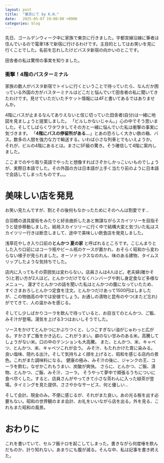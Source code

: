 ```yaml
---
layout: post
title:  "東京にて by K.H."
date:   2025-05-07 19:00:00 +0900
categories: blog
---
```


先日、ゴールデンウィーク中に家族で東京に行きました。宇都宮線沿線に筆者は住んでいるので電車1本で新宿に行けるわけです。主目的としてはお笑いを見に行くことでした。名前を忘れしたけどバスタ新宿の向かいのとこです。

田舎者の私は驚愕の事実を知りました。

### 衝撃！4階のバスターミナル
家族の数人がバスタ新宿でトイレに行くということで待っていたら、なんだか困っている外国の方がバスターミナルはどこだと悩んでいて田舎者の私に聞いてきたわけです。見せていただいたチケット情報には4Fと書いてあるではありませんか。

4階にバスが止まるなんてありえないと信じ切っていた田舎者(自分)は一緒に地図を見ましょうと提案しました。
「ビルしかないじゃん。」心の中でそう思いました。そしてしばらくワタワタしてその方と一緒に悩んでいた私は衝撃の事実に気づきます。
「**4階にバスの停留所がある...**」とあの恐ろしく大きい鉄の箱、バス。数多の人間を強力な力で輸送する。いわば小さな列車とでもいえようか。
それが、ビルの4階にあるとは。まさにSF級の驚き。そう確信して4階に案内しました。

ここまでのやり取り英語でやったと想像すればさぞかしかっこいいものでしょうが、実際日本語でした。その外国の方は日本語が上手く当たり前のように日本語で会話してしまったものです。。。

# 美味しい店を発見

お笑い見たんですが、割とその後何もなかったためにそのへんは割愛です...

合羽橋の道具屋街をみたりと紆余曲折したあと無謀ながらスカイツリーを目指そうと徒歩移動しました。結局スカイツリーに行く中で結構大変と気づいた私はスカイツリー行きは断念しまして、途中で美味しい飲食店を発見しました。

浅草花やしき入り口前の**とんかつ 夏の家** と呼ばれるところです。こじんまりとした入り口前にはコーラ瓶やビール瓶のケースが置かれ、おそらく昭和から変わらない様子が見られました。オーソドックスなのれん、味のある建物、タイムスリップしたような気持ちでした。

店内に入ってもその雰囲気は変わらない。店員さんは4人ほど。老夫婦(確かそう)と若い方が2人ほど。とんかつだけでなくハンバーグや刺し身定食など多様なメニュー。
漫才でとんかつの話を聞いた私はとんかつの腹になっていたため、すぐさまおろしとんかつ定食を注文。とんかつだけあって1500円はしましたが、この物価高の中では安値でしょう。お通しの漬物と昆布のやつ(またど忘れ)がでてきて、人の温かみを感じる。

そしてし少しばかりコーラを飲んで待っていると、お目当てのとんかつ、ご飯、みそ汁が登場。湯気を上げる3つはおいしそうでした。

ソースをかけてとんかつにかぶりつくと、しつこすぎない油がじゅわっと広がる。すかさずご飯をかき込む。これがうまい。癖のない甘みのある米。高騰してしょうがない米。口の中のテンションも大高騰。
また、とんかつ、米、キャベツ、とんかつ、米、キャベツこれが合う。
みそ汁、もたれかけた胃に染みる。良い塩味、隠れる出汁。そして気持ちよく顔を上げると、昭和を感じる店内の景色。これがまた調味料になる。
健康の極み、みそ汁の後に、ジャンクの王、コーラを飲む。なぜかこれもうまい、炭酸が爽快。
さらに、とんかつ、ご飯、漬物、とんかつ、ご飯、みそ汁、コーラ。
そうやって夢中で頬張るうちについに食べ尽くした。すると、店員さんがやってきて小さな茶わんに入った緑茶が登場。タイミングを見た提供、ささやかなサービス、何と優しい...

そして会計。現金のみ。不便に感じるが、それがまた良い。あの光る板を出す必要もない。昭和の世界観のまま会計、お礼をいいながら店を出る。外を見る、これもまた昭和の風景。

# おわりに
これを書いていて、セルフ飯テロを起こしてしまった。書きながら何度唾を飲んだものか、計り知れない。あまりにも腹が減る。そんな中、私は記事を書き終えた。
